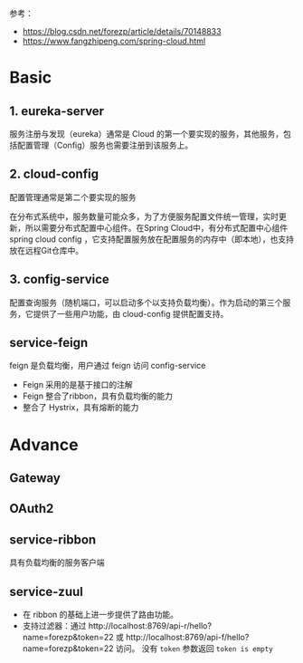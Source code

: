 参考：
* https://blog.csdn.net/forezp/article/details/70148833
* https://www.fangzhipeng.com/spring-cloud.html

# Basic

## 1. eureka-server

服务注册与发现（eureka）通常是 Cloud 的第一个要实现的服务，其他服务，包括配置管理（Config）服务也需要注册到该服务上。

## 2. cloud-config

配置管理通常是第二个要实现的服务

在分布式系统中，服务数量可能众多，为了方便服务配置文件统一管理，实时更新，所以需要分布式配置中心组件。在Spring Cloud中，有分布式配置中心组件spring cloud config ，它支持配置服务放在配置服务的内存中（即本地），也支持放在远程Git仓库中。

## 3. config-service

配置查询服务（随机端口，可以启动多个以支持负载均衡）。作为启动的第三个服务，它提供了一些用户功能，由 cloud-config 提供配置支持。

## service-feign

feign 是负载均衡，用户通过 feign 访问 config-service

* Feign 采用的是基于接口的注解
* Feign 整合了ribbon，具有负载均衡的能力
* 整合了 Hystrix，具有熔断的能力

# Advance

## Gateway

## OAuth2

## service-ribbon

  具有负载均衡的服务客户端

## service-zuul

  * 在 ribbon 的基础上进一步提供了路由功能。
  * 支持过滤器：通过 http://localhost:8769/api-r/hello?name=forezp&token=22 或 http://localhost:8769/api-f/hello?name=forezp&token=22 访问。
  没有 `token` 参数返回 `token is empty`
  

